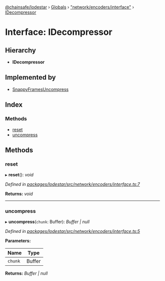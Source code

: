 [@chainsafe/lodestar](../README.md) › [Globals](../globals.md) › ["network/encoders/interface"](../modules/_network_encoders_interface_.md) › [IDecompressor](_network_encoders_interface_.idecompressor.md)

# Interface: IDecompressor

## Hierarchy

* **IDecompressor**

## Implemented by

* [SnappyFramesUncompress](../classes/_network_encoders_snappy_frames_uncompress_.snappyframesuncompress.md)

## Index

### Methods

* [reset](_network_encoders_interface_.idecompressor.md#reset)
* [uncompress](_network_encoders_interface_.idecompressor.md#uncompress)

## Methods

###  reset

▸ **reset**(): *void*

*Defined in [packages/lodestar/src/network/encoders/interface.ts:7](https://github.com/ChainSafe/lodestar/blob/bbe465408/packages/lodestar/src/network/encoders/interface.ts#L7)*

**Returns:** *void*

___

###  uncompress

▸ **uncompress**(`chunk`: Buffer): *Buffer | null*

*Defined in [packages/lodestar/src/network/encoders/interface.ts:5](https://github.com/ChainSafe/lodestar/blob/bbe465408/packages/lodestar/src/network/encoders/interface.ts#L5)*

**Parameters:**

Name | Type |
------ | ------ |
`chunk` | Buffer |

**Returns:** *Buffer | null*
